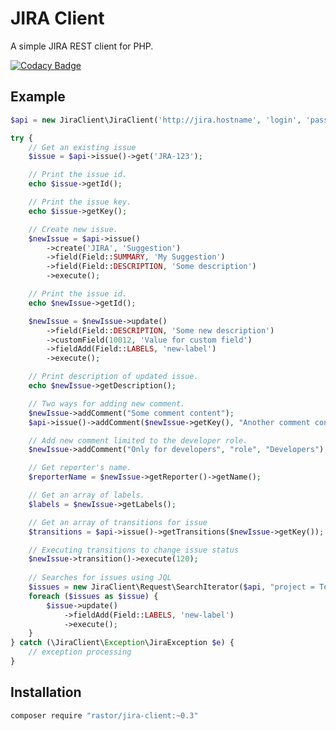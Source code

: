 # JIRA Client
A simple JIRA REST client for PHP.

[![Codacy Badge](https://api.codacy.com/project/badge/Grade/f2cdc120e5cc47018790e84e9e7330e0)](https://www.codacy.com/app/doom4eg/jira-client?utm_source=github.com&amp;utm_medium=referral&amp;utm_content=oRastor/jira-client&amp;utm_campaign=Badge_Grade)

## Example

```php
$api = new JiraClient\JiraClient('http://jira.hostname', 'login', 'password');

try {
    // Get an existing issue
    $issue = $api->issue()->get('JRA-123');

    // Print the issue id.
    echo $issue->getId();

    // Print the issue key.
    echo $issue->getKey();

    // Create new issue.
    $newIssue = $api->issue()
        ->create('JIRA', 'Suggestion')
        ->field(Field::SUMMARY, 'My Suggestion')
        ->field(Field::DESCRIPTION, 'Some description')
        ->execute();

    // Print the issue id.
    echo $newIssue->getId();

    $newIssue = $newIssue->update()
        ->field(Field::DESCRIPTION, 'Some new description')
        ->customField(10012, 'Value for custom field')
        ->fieldAdd(Field::LABELS, 'new-label')
        ->execute();

    // Print description of updated issue.
    echo $newIssue->getDescription();

    // Two ways for adding new comment.
    $newIssue->addComment("Some comment content");
    $api->issue()->addComment($newIssue->getKey(), "Another comment content");

    // Add new comment limited to the developer role.
    $newIssue->addComment("Only for developers", "role", "Developers");

    // Get reporter's name.
    $reporterName = $newIssue->getReporter()->getName();

    // Get an array of labels.
    $labels = $newIssue->getLabels();

    // Get an array of transitions for issue
    $transitions = $api->issue()->getTransitions($newIssue->getKey());

    // Executing transitions to change issue status
    $newIssue->transition()->execute(120);
    
    // Searches for issues using JQL
    $issues = new JiraClient\Request\SearchIterator($api, "project = Test");
    foreach ($issues as $issue) {
        $issue->update()
            ->fieldAdd(Field::LABELS, 'new-label')
            ->execute();
    }
} catch (\JiraClient\Exception\JiraException $e) {
    // exception processing
}

```

## Installation

```sh
composer require "rastor/jira-client:~0.3"
```
